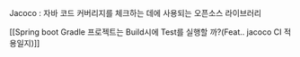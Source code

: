 Jacoco : 자바 코드 커버리지를 체크하는 데에 사용되는 오픈소스 라이브러리




[[Spring boot Gradle 프로젝트는 Build시에 Test를 실행할 까?(Feat.. jacoco CI 적용일지)]]
